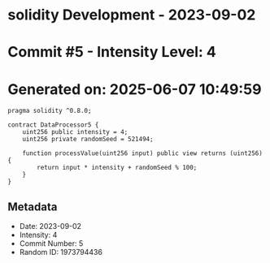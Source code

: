 ﻿# solidity Development - 2023-09-02
# Commit #5 - Intensity Level: 4
# Generated on: 2025-06-07 10:49:59
```solidity
pragma solidity ^0.8.0;

contract DataProcessor5 {
    uint256 public intensity = 4;
    uint256 private randomSeed = 521494;

    function processValue(uint256 input) public view returns (uint256) {
        return input * intensity + randomSeed % 100;
    }
}
```
## Metadata
- Date: 2023-09-02
- Intensity: 4
- Commit Number: 5
- Random ID: 1973794436
